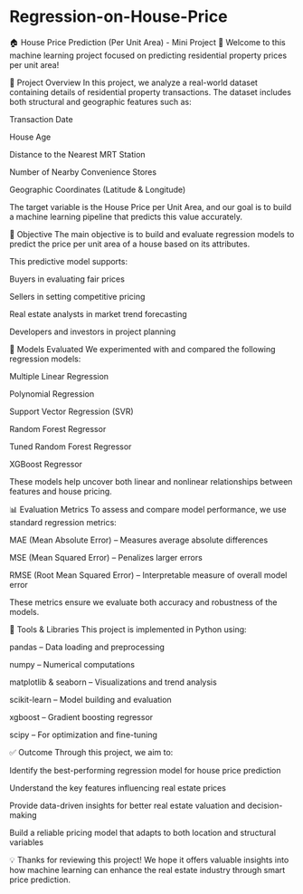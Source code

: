 # Regression-on-House-Price
🏠 House Price Prediction (Per Unit Area) - Mini Project
👋 Welcome to this machine learning project focused on predicting residential property prices per unit area!

📝 Project Overview
In this project, we analyze a real-world dataset containing details of residential property transactions. The dataset includes both structural and geographic features such as:

Transaction Date

House Age

Distance to the Nearest MRT Station

Number of Nearby Convenience Stores

Geographic Coordinates (Latitude & Longitude)

The target variable is the House Price per Unit Area, and our goal is to build a machine learning pipeline that predicts this value accurately.

🎯 Objective
The main objective is to build and evaluate regression models to predict the price per unit area of a house based on its attributes.

This predictive model supports:

Buyers in evaluating fair prices

Sellers in setting competitive pricing

Real estate analysts in market trend forecasting

Developers and investors in project planning

🤖 Models Evaluated
We experimented with and compared the following regression models:

Multiple Linear Regression

Polynomial Regression

Support Vector Regression (SVR)

Random Forest Regressor

Tuned Random Forest Regressor

XGBoost Regressor

These models help uncover both linear and nonlinear relationships between features and house pricing.

📊 Evaluation Metrics
To assess and compare model performance, we use standard regression metrics:

MAE (Mean Absolute Error) – Measures average absolute differences

MSE (Mean Squared Error) – Penalizes larger errors

RMSE (Root Mean Squared Error) – Interpretable measure of overall model error

These metrics ensure we evaluate both accuracy and robustness of the models.

🧰 Tools & Libraries
This project is implemented in Python using:

pandas – Data loading and preprocessing

numpy – Numerical computations

matplotlib & seaborn – Visualizations and trend analysis

scikit-learn – Model building and evaluation

xgboost – Gradient boosting regressor

scipy – For optimization and fine-tuning

✅ Outcome
Through this project, we aim to:

Identify the best-performing regression model for house price prediction

Understand the key features influencing real estate prices

Provide data-driven insights for better real estate valuation and decision-making

Build a reliable pricing model that adapts to both location and structural variables

💡 Thanks for reviewing this project! We hope it offers valuable insights into how machine learning can enhance the real estate industry through smart price prediction.
